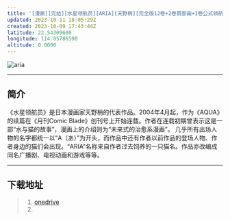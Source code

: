 ```yaml
---
title: '[漫画][完结][水星领航员][ARIA][天野梢][完全版12卷+2卷首部曲+1卷公式领航手册]'
updated: 2023-10-11 18:05:29Z
created: 2023-10-09 17:43:44Z
latitude: 22.54309600
longitude: 114.05786500
altitude: 0.0000
---
```


![aria](https://i.postimg.cc/K8rZDZJq/0.jpg)
***
## 简介
《水星领航员》是日本漫画家天野梢的代表作品。2004年4月起，作为《AQUA》的续篇在《月刊Comic Blade》创刊号上开始连载。作者在连载初期曾表示这是一部“水与猫的故事”，漫画上的介绍则为“未来式的治愈系漫画”。 几乎所有出场人物的名字都统一以“A（あ）”为开头，而作品中还有作者以前作品的登场人物、作者身边的猫们会出现。“ARIA”名称来自作者过去饲养的一只猫名。作品亦改编成同名广播剧、电视动画和游戏等等。
***
## 下载地址
>  1. [onedrive](https://ltld-my.sharepoint.com/:u:/g/personal/acgn_ltld_onmicrosoft_com/EX42-KyQFjxFqf1EvT-6eakB4AEVL9Cqsg6iOaKElJ8Eyg)
>  2. 